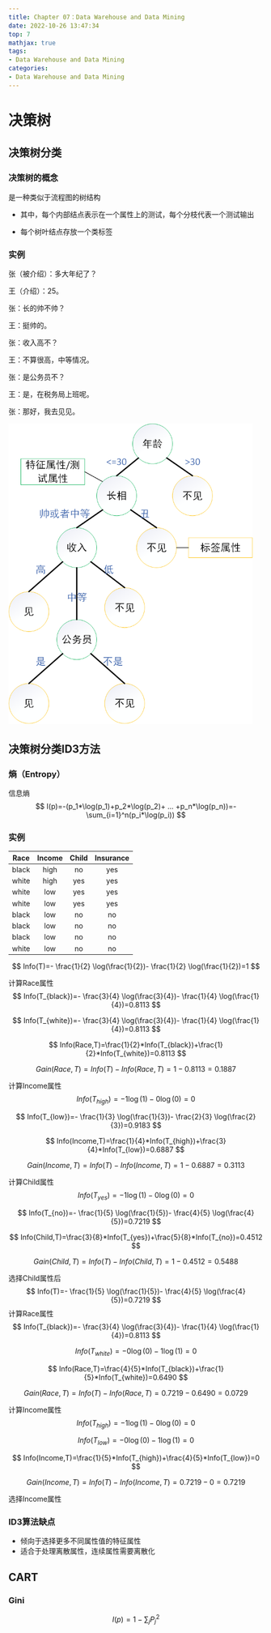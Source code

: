 ```yaml
---
title: Chapter 07：Data Warehouse and Data Mining
date: 2022-10-26 13:47:34
top: 7
mathjax: true
tags:
- Data Warehouse and Data Mining
categories:
- Data Warehouse and Data Mining
---
```


# 决策树

## 决策树分类

### 决策树的概念

是一种类似于流程图的树结构

- 其中，每个内部结点表示在一个属性上的测试，每个分枝代表一个测试输出

- 每个树叶结点存放一个类标签

### 实例

张（被介绍）：多大年纪了？

王（介绍）：25。

张：长的帅不帅？

王：挺帅的。

张：收入高不？

王：不算很高，中等情况。

张：是公务员不？

王：是，在税务局上班呢。

张：那好，我去见见。

<img src="../images/DataMining/image-20221026141318967.png" alt="image-20221026141318967" style="zoom: 67%;" />

## 决策树分类ID3方法

### 熵（Entropy）

信息熵
$$
I(p)=-(p_1*\log(p_1)+p_2*\log(p_2)+ ... +p_n*\log(p_n))=-\sum_{i=1}^n(p_i*\log(p_i))
$$

### 实例

| Race  | Income | Child | Insurance |
| :---: | :----: | :---: | :-------: |
| black |  high  |  no   |    yes    |
| white |  high  |  yes  |    yes    |
| white |  low   |  yes  |    yes    |
| white |  low   |  yes  |    yes    |
| black |  low   |  no   |    no     |
| black |  low   |  no   |    no     |
| black |  low   |  no   |    no     |
| white |  low   |  no   |    no     |

$$
Info(T)=- \frac{1}{2} \log(\frac{1}{2})- \frac{1}{2} \log(\frac{1}{2})=1
$$

计算Race属性
$$
Info(T_{black})=- \frac{3}{4} \log(\frac{3}{4})- \frac{1}{4} \log(\frac{1}{4})=0.8113
$$

$$
Info(T_{white})=- \frac{3}{4} \log(\frac{3}{4})- \frac{1}{4} \log(\frac{1}{4})=0.8113
$$

$$
Info(Race,T)=\frac{1}{2}*Info(T_{black})+\frac{1}{2}*Info(T_{white})=0.8113
$$

$$
Gain(Race,T)=Info(T)-Info(Race,T)=1-0.8113=0.1887
$$

计算Income属性
$$
Info(T_{high})=- 1 \log(1)- 0 \log(0)=0
$$

$$
Info(T_{low})=- \frac{1}{3} \log(\frac{1}{3})- \frac{2}{3} \log(\frac{2}{3})=0.9183
$$

$$
Info(Income,T)=\frac{1}{4}*Info(T_{high})+\frac{3}{4}*Info(T_{low})=0.6887
$$

$$
Gain(Income,T)=Info(T)-Info(Income,T)=1-0.6887=0.3113
$$

计算Child属性
$$
Info(T_{yes})=- 1 \log(1)- 0 \log(0)=0
$$

$$
Info(T_{no})=- \frac{1}{5} \log(\frac{1}{5})- \frac{4}{5} \log(\frac{4}{5})=0.7219
$$

$$
Info(Child,T)=\frac{3}{8}*Info(T_{yes})+\frac{5}{8}*Info(T_{no})=0.4512
$$

$$
Gain(Child,T)=Info(T)-Info(Child,T)=1-0.4512=0.5488
$$



选择Child属性后
$$
Info(T)=- \frac{1}{5} \log(\frac{1}{5})- \frac{4}{5} \log(\frac{4}{5})=0.7219
$$
计算Race属性
$$
Info(T_{black})=- \frac{3}{4} \log(\frac{3}{4})- \frac{1}{4} \log(\frac{1}{4})=0.8113
$$

$$
Info(T_{white})=- 0 \log(0)- 1 \log(1)=0
$$

$$
Info(Race,T)=\frac{4}{5}*Info(T_{black})+\frac{1}{5}*Info(T_{white})=0.6490
$$

$$
Gain(Race,T)=Info(T)-Info(Race,T)=0.7219-0.6490=0.0729
$$

计算Income属性
$$
Info(T_{high})=- 1 \log(1)- 0 \log(0)=0
$$

$$
Info(T_{low})=- 0 \log(0)- 1 \log(1)=0
$$

$$
Info(Income,T)=\frac{1}{5}*Info(T_{high})+\frac{4}{5}*Info(T_{low})=0
$$

$$
Gain(Income,T)=Info(T)-Info(Income,T)=0.7219-0=0.7219
$$

选择Income属性



### ID3算法缺点

- 倾向于选择更多不同属性值的特征属性
- 适合于处理离散属性，连续属性需要离散化



## CART

### Gini

$$
I(p)=1-\sum_jP_j^2
$$

